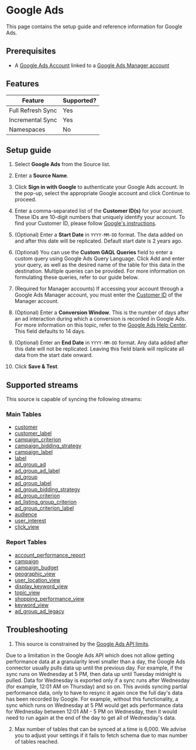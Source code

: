 # Google Ads

This page contains the setup guide and reference information for Google Ads.

## Prerequisites

* A [Google Ads Account](https://support.google.com/google-ads/answer/6366720) linked to a [Google Ads Manager account](https://support.google.com/google-ads/answer/7459601)

## Features

| Feature | Supported? |
| --- | --- |
| Full Refresh Sync | Yes |
| Incremental Sync | Yes |
| Namespaces | No |

## Setup guide

1. Select **Google Ads** from the Source list.

2. Enter a **Source Name**.

3. Click **Sign in with Google** to authenticate your Google Ads account. In the pop-up, select the appropriate Google account and click Continue to proceed.

4. Enter a comma-separated list of the **Customer ID(s)** for your account. These IDs are 10-digit numbers that uniquely identify your account. To find your Customer ID, please follow [Google's instructions](https://support.google.com/google-ads/answer/1704344).

5. (Optional) Enter a **Start Date** in `YYYY-MM-DD` format. The data added on and after this date will be replicated. Default start date is 2 years ago.

6. (Optional) You can use the **Custom GAQL Queries** field to enter a custom query using Google Ads Query Language. Click Add and enter your query, as well as the desired name of the table for this data in the destination. Multiple queries can be provided. For more information on formulating these queries, refer to our guide below.

7. (Required for Manager accounts) If accessing your account through a Google Ads Manager account, you must enter the [Customer ID](https://developers.google.com/google-ads/api/docs/concepts/call-structure#cid) of the Manager account.

8. (Optional) Enter a **Conversion Window**. This is the number of days after an ad interaction during which a conversion is recorded in Google Ads. For more information on this topic, refer to the [Google Ads Help Center](https://support.google.com/google-ads/answer/3123169?hl=en). This field defaults to 14 days.

9. (Optional) Enter an **End Date** in `YYYY-MM-DD` format. Any data added after this date will not be replicated. Leaving this field blank will replicate all data from the start date onward.

10. Click **Save & Test**.

## Supported streams

This source is capable of syncing the following streams:

### Main Tables

* [customer](https://developers.google.com/google-ads/api/fields/v14/customer)
* [customer_label](https://developers.google.com/google-ads/api/fields/v14/customer_label)
* [campaign_criterion](https://developers.google.com/google-ads/api/fields/v14/campaign_criterion)
* [campaign_bidding_strategy](https://developers.google.com/google-ads/api/fields/v14/campaign)
* [campaign_label](https://developers.google.com/google-ads/api/fields/v14/campaign_label)
* [label](https://developers.google.com/google-ads/api/fields/v14/label)
* [ad_group_ad](https://developers.google.com/google-ads/api/fields/v14/ad_group_ad)
* [ad_group_ad_label](https://developers.google.com/google-ads/api/fields/v14/ad_group_ad_label)
* [ad_group](https://developers.google.com/google-ads/api/fields/v14/ad_group)
* [ad_group_label](https://developers.google.com/google-ads/api/fields/v14/ad_group_label)
* [ad_group_bidding_strategy](https://developers.google.com/google-ads/api/fields/v14/ad_group)
* [ad_group_criterion](https://developers.google.com/google-ads/api/fields/v14/ad_group_criterion)
* [ad_listing_group_criterion](https://developers.google.com/google-ads/api/fields/v14/ad_group_criterion)
* [ad_group_criterion_label](https://developers.google.com/google-ads/api/fields/v14/ad_group_criterion_label)
* [audience](https://developers.google.com/google-ads/api/fields/v14/audience)
* [user_interest](https://developers.google.com/google-ads/api/fields/v14/user_interest)
* [click_view](https://developers.google.com/google-ads/api/reference/rpc/v14/ClickView)

### Report Tables

* [account_performance_report](https://developers.google.com/google-ads/api/docs/migration/mapping#account_performance)
* [campaign](https://developers.google.com/google-ads/api/fields/v14/campaign)
* [campaign_budget](https://developers.google.com/google-ads/api/fields/v13/campaign_budget)
* [geographic_view](https://developers.google.com/google-ads/api/fields/v14/geographic_view)
* [user_location_view](https://developers.google.com/google-ads/api/fields/v14/user_location_view)
* [display_keyword_view](https://developers.google.com/google-ads/api/fields/v14/display_keyword_view)
* [topic_view](https://developers.google.com/google-ads/api/fields/v14/topic_view)
* [shopping_performance_view](https://developers.google.com/google-ads/api/docs/migration/mapping#shopping_performance)
* [keyword_view](https://developers.google.com/google-ads/api/fields/v14/keyword_view)
* [ad_group_ad_legacy](https://developers.google.com/google-ads/api/fields/v14/ad_group_ad)

## Troubleshooting

1. This source is constrained by the [Google Ads API limits](https://developers.google.com/google-ads/api/docs/best-practices/quotas).

  Due to a limitation in the Google Ads API which does not allow getting performance data at a granularity level smaller than a day, the Google Ads connector usually pulls data up until the previous day. For example, if the sync runs on Wednesday at 5 PM, then data up until Tuesday midnight is pulled. Data for Wednesday is exported only if a sync runs after Wednesday (for example, 12:01 AM on Thursday) and so on. This avoids syncing partial performance data, only to have to resync it again once the full day's data has been recorded by Google. For example, without this functionality, a sync which runs on Wednesday at 5 PM would get ads performance data for Wednesday between 12:01 AM - 5 PM on Wednesday, then it would need to run again at the end of the day to get all of Wednesday's data.

2. Max number of tables that can be synced at a time is 6,000. We advise you to adjust your settings if it fails to fetch schema due to max number of tables reached.

